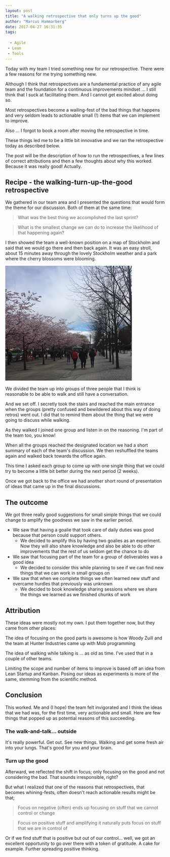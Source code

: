 ```yaml
---
layout: post
title: "A walking retrospective that only turns up the good"
author: "Marcus Hammarberg"
date: 2017-04-27 16:31:35
tags:

  - Agile
 - Lean
 - Tools
---
```


Today with my team I tried something new for our retrospective. There were a few reasons for me trying something new.

Although I think that retrospectives are a fundamental practice of any agile team and the foundation for a continuous improvements mindset … I still think that I suck at facilitating them. And I cannot get excited about doing so.

Most retrospectives become a wailing-fest of the bad things that happens and very seldom leads to actionable small (!) items that we can implement to improve.

Also … I forgot to book a room after moving the retrospective in time.

These things led me to be a little bit innovative and we ran the retrospective today as described below.

The post will be the description of how to run the retrospectives, a few lines of correct attributions and then a few thoughts about why this worked. Because it was really good! Actually.

<!-- excerpt-end -->

## Recipe - the walking-turn-up-the-good retrospective

We gathered in our team area and I presented the questions that would form the theme for our discussion. Both of them at the same time:

> What was the best thing we accomplished the last sprint?

> What is the smallest change we can do to increase the likelihood of that happening again?

I then showed the team a well-known position on a map of Stockholm and said that we would go there and then back again. It was an easy stroll, about 15 minutes away through the lovely Stockholm weather and a park where the cherry blossoms were blooming.

![A reflective stroll through a beautiful spring Stockholm](/img/strollThroughStockholm.png)

We divided the team up into groups of three people that I think is reasonable to be able to walk and still have a conversation.

And we set off. I secretly took the stairs and reached the main entrance when the groups (pretty confused and bewildered about this way of doing retros) went out. I did that to remind them about the thing that we were going to discuss while walking.

As they walked I joined one group and listen in on the reasoning. I'm part of the team too, you know!

When all the groups reached the designated location we had a short summary of each of the team's discussion. We then reshuffled the teams again and walked back towards the office again.

This time I asked each group to come up with one single thing that we could try to become a little bit better during the next period (2 weeks).

Once we got back to the office we had another short round of presentation of ideas that came up in the final discussions.

## The outcome

We got three really good suggestions for small simple things that we could change to amplify the goodness we saw in the earlier period.

- We saw that having a goalie that took care of daily duties was good because that person could support others.
  - We decided to amplify this by having two goalies as an experiment. Now they will also share knowledge and also be able to do other improvements that the rest of us seldom get the chance to do
- We saw that focusing part of the team for a group of deliverables was a good idea
  - We decided to consider this while planning to see if we can find new things that we can work in small groups on
- We saw that when we complete things we often learned new stuff and overcame hurdles that previously was unknown
  - We decided to book knowledge sharing sessions where we share the things we learned as we finished chunks of work

## Attribution

These ideas were mostly not my own. I put them together now, but they came from other places:

The idea of focusing on the good parts is awesome is how Woody Zuill and the team at Hunter Industries came up with Mob programming

The idea of walking while talking is … as old as time. I've used that in a couple of other teams.

Limiting the scope and number of items to improve is based off an idea from Lean Startup and Kanban. Posing our ideas as experiments is more of the same, stemming from the scientific method.

## Conclusion

This worked. Me and (I hope) the team felt invigorated and I think the ideas that we had was, for the first time, very actionable and small. Here are few things that popped up as potential reasons of this succeeding.

### The walk-and-talk… outside

It's really powerful. Get out. See new things. Walking and get some fresh air into your lungs. That's good for you and your brain.

### Turn up the good

Afterward, we reflected the shift in focus; only focusing on the good and not considering the bad. That sounds irresponsible, right?

But what I realized that one of the reasons that retrospectives, that becomes whining-fests, often doesn't reach actionable results might be that;

> Focus on negative (often) ends up focusing on stuff that we cannot control or change

> Focus on positive stuff and amplifying it naturally puts focus on stuff that we are in control of

Or if we find stuff that is positive but out of our control… well, we got an excellent opportunity to go over there with a token of gratitude. A cake for example. Further spreading positive thinking.